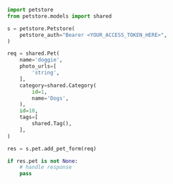 <!-- Start SDK Example Usage [usage] -->
```python
import petstore
from petstore.models import shared

s = petstore.Petstore(
    petstore_auth="Bearer <YOUR_ACCESS_TOKEN_HERE>",
)

req = shared.Pet(
    name='doggie',
    photo_urls=[
        'string',
    ],
    category=shared.Category(
        id=1,
        name='Dogs',
    ),
    id=10,
    tags=[
        shared.Tag(),
    ],
)

res = s.pet.add_pet_form(req)

if res.pet is not None:
    # handle response
    pass
```
<!-- End SDK Example Usage [usage] -->